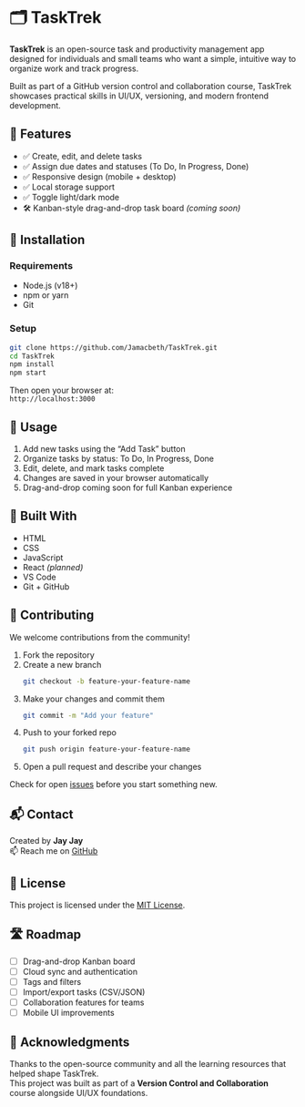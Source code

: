 # 🗂️ TaskTrek

**TaskTrek** is an open-source task and productivity management app designed for individuals and small teams who want a simple, intuitive way to organize work and track progress.

Built as part of a GitHub version control and collaboration course, TaskTrek showcases practical skills in UI/UX, versioning, and modern frontend development.

## 🚀 Features

- ✅ Create, edit, and delete tasks  
- ✅ Assign due dates and statuses (To Do, In Progress, Done)  
- ✅ Responsive design (mobile + desktop)  
- ✅ Local storage support  
- ✅ Toggle light/dark mode  
- 🛠️ Kanban-style drag-and-drop task board *(coming soon)*




## 🔧 Installation

### Requirements

- Node.js (v18+)
- npm or yarn
- Git

### Setup

```bash
git clone https://github.com/Jamacbeth/TaskTrek.git
cd TaskTrek
npm install
npm start
```

Then open your browser at:  
`http://localhost:3000`

## 📖 Usage

1. Add new tasks using the “Add Task” button  
2. Organize tasks by status: To Do, In Progress, Done  
3. Edit, delete, and mark tasks complete  
4. Changes are saved in your browser automatically  
5. Drag-and-drop coming soon for full Kanban experience

## 🌱 Built With

- HTML  
- CSS  
- JavaScript  
- React *(planned)*  
- VS Code  
- Git + GitHub

## 🤝 Contributing

We welcome contributions from the community!

1. Fork the repository  
2. Create a new branch  
   ```bash
   git checkout -b feature-your-feature-name
   ```
3. Make your changes and commit them  
   ```bash
   git commit -m "Add your feature"
   ```
4. Push to your forked repo  
   ```bash
   git push origin feature-your-feature-name
   ```
5. Open a pull request and describe your changes

Check for open [issues](https://github.com/Jamacbeth/TaskTrek/issues) before you start something new.

## 📬 Contact

Created by **Jay Jay**  
📫 Reach me on [GitHub](https://github.com/Jamacbeth)

## 📌 License

This project is licensed under the [MIT License](LICENSE).

## 🛣️ Roadmap

- [ ] Drag-and-drop Kanban board  
- [ ] Cloud sync and authentication  
- [ ] Tags and filters  
- [ ] Import/export tasks (CSV/JSON)  
- [ ] Collaboration features for teams  
- [ ] Mobile UI improvements

## 🙌 Acknowledgments

Thanks to the open-source community and all the learning resources that helped shape TaskTrek.  
This project was built as part of a **Version Control and Collaboration** course alongside UI/UX foundations.
